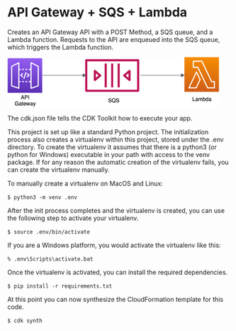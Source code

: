
# API Gateway + SQS + Lambda

Creates an API Gateway API with a POST Method, a SQS queue, and a Lambda function. Requests to the API are enqueued into the SQS queue, which triggers the Lambda function.

![Architecture](architecture.png)

The cdk.json file tells the CDK Toolkit how to execute your app.

This project is set up like a standard Python project. The initialization process also creates a virtualenv within this project, stored under the .env directory. To create the virtualenv it assumes that there is a python3 (or python for Windows) executable in your path with access to the venv package. If for any reason the automatic creation of the virtualenv fails, you can create the virtualenv manually.

To manually create a virtualenv on MacOS and Linux:

```
$ python3 -m venv .env
```

After the init process completes and the virtualenv is created, you can use the following
step to activate your virtualenv.

```
$ source .env/bin/activate
```

If you are a Windows platform, you would activate the virtualenv like this:

```
% .env\Scripts\activate.bat
```

Once the virtualenv is activated, you can install the required dependencies.

```
$ pip install -r requirements.txt
```

At this point you can now synthesize the CloudFormation template for this code.

```
$ cdk synth
```

